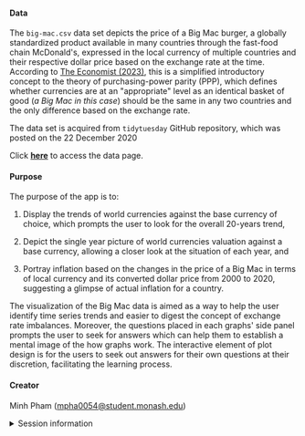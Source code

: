 
#### Data

The `big-mac.csv` data set depicts the price of a Big Mac burger, a globally standardized product available in many countries through the fast-food chain McDonald's, expressed in the local currency of multiple countries and their respective dollar price based on the exchange rate at the time. According to [The Economist (2023)](https://www.economist.com/bigmacindex/2023), this is a simplified introductory concept to the theory of purchasing-power parity (PPP), which defines whether currencies are at an "appropriate" level as an identical basket of good (*a Big Mac in this case*) should be the same in any two countries and the only difference based on the exchange rate. 

The data set is acquired from `tidytuesday` GitHub repository, which was posted on the 22 December 2020

Click [**here**](https://github.com/rfordatascience/tidytuesday/blob/master/data/2020/2020-12-22/big-mac.csv) to access the data page. 

#### Purpose

The purpose of the app is to:

1. Display the trends of world currencies against the base currency of choice, which prompts the user to look for the overall 20-years trend,

2. Depict the single year picture of world currencies valuation against a base currency, allowing a closer look at the situation of each year, and

3. Portray inflation based on the changes in the price of a Big Mac in terms of local currency and its converted dollar price from 2000 to 2020, suggesting a glimpse of actual inflation for a country.

The visualization of the Big Mac data is aimed as a way to help the user identify time series trends and easier to digest the concept of exchange rate imbalances. Moreover, the questions placed in each graphs' side panel prompts the user to seek for answers which can help them to establish a mental image of the how graphs work. The interactive element of plot design is for the users to seek out answers for their own questions at their discretion, facilitating the learning process.

#### Creator

Minh Pham (mpha0054@student.monash.edu)

<details>
<summary>Session information</summary>

```
## ─ Session info ──────────────────────────────────────────────────────────────────────────────────────────
##  setting  value
##  version  R version 4.2.2 (2022-10-31 ucrt)
##  os       Windows 10 x64 (build 22621)
##  system   x86_64, mingw32
##  ui       RStudio
##  language (EN)
##  collate  English_United States.utf8
##  ctype    English_United States.utf8
##  tz       Australia/Sydney
##  date     2023-08-27
##  rstudio  2023.06.1+524 Mountain Hydrangea (desktop)
##  pandoc   3.1.1 @ C:/Program Files/RStudio/resources/app/bin/quarto/bin/tools/ (via rmarkdown)
## 
## ─ Packages ──────────────────────────────────────────────────────────────────────────────────────────────
##  package      * version date (UTC) lib source
##  askpass        1.1     2019-01-13 [1] CRAN (R 4.2.2)
##  bit            4.0.5   2022-11-15 [1] CRAN (R 4.2.2)
##  bit64          4.0.5   2020-08-30 [1] CRAN (R 4.2.2)
##  bslib          0.4.2   2022-12-16 [1] CRAN (R 4.2.2)
##  cachem         1.0.8   2023-05-01 [1] CRAN (R 4.2.3)
##  cli            3.6.1   2023-03-23 [1] CRAN (R 4.2.3)
##  colorspace     2.1-0   2023-01-23 [1] CRAN (R 4.2.2)
##  commonmark     1.8.1   2022-10-14 [1] CRAN (R 4.2.2)
##  crayon         1.5.2   2022-09-29 [1] CRAN (R 4.2.2)
##  crosstalk      1.2.0   2021-11-04 [1] CRAN (R 4.2.3)
##  curl           5.0.0   2023-01-12 [1] CRAN (R 4.2.2)
##  data.table     1.14.8  2023-02-17 [1] CRAN (R 4.2.2)
##  digest         0.6.31  2022-12-11 [1] CRAN (R 4.2.2)
##  dplyr        * 1.1.2   2023-04-20 [1] CRAN (R 4.2.3)
##  ellipsis       0.3.2   2021-04-29 [1] CRAN (R 4.2.2)
##  evaluate       0.21    2023-05-05 [1] CRAN (R 4.2.3)
##  fansi          1.0.4   2023-01-22 [1] CRAN (R 4.2.2)
##  farver         2.1.1   2022-07-06 [1] CRAN (R 4.2.2)
##  fastmap        1.1.1   2023-02-24 [1] CRAN (R 4.2.2)
##  fontawesome    0.5.1   2023-04-18 [1] CRAN (R 4.2.3)
##  forcats      * 1.0.0   2023-01-29 [1] CRAN (R 4.2.3)
##  generics       0.1.3   2022-07-05 [1] CRAN (R 4.2.2)
##  ggplot2      * 3.4.1   2023-02-10 [1] CRAN (R 4.2.2)
##  glue           1.6.2   2022-02-24 [1] CRAN (R 4.2.2)
##  gtable         0.3.1   2022-09-01 [1] CRAN (R 4.2.2)
##  hms            1.1.3   2023-03-21 [1] CRAN (R 4.2.3)
##  htmltools      0.5.5   2023-03-23 [1] CRAN (R 4.2.3)
##  htmlwidgets    1.6.2   2023-03-17 [1] CRAN (R 4.2.3)
##  httpuv         1.6.11  2023-05-11 [1] CRAN (R 4.2.3)
##  httr           1.4.5   2023-02-24 [1] CRAN (R 4.2.2)
##  jquerylib      0.1.4   2021-04-26 [1] CRAN (R 4.2.2)
##  jsonlite       1.8.4   2022-12-06 [1] CRAN (R 4.2.2)
##  knitr          1.42    2023-01-25 [1] CRAN (R 4.2.2)
##  labeling       0.4.2   2020-10-20 [1] CRAN (R 4.2.0)
##  later          1.3.1   2023-05-02 [1] CRAN (R 4.2.3)
##  lazyeval       0.2.2   2019-03-15 [1] CRAN (R 4.2.3)
##  lifecycle      1.0.3   2022-10-07 [1] CRAN (R 4.2.2)
##  lubridate    * 1.9.2   2023-02-10 [1] CRAN (R 4.2.2)
##  magrittr       2.0.3   2022-03-30 [1] CRAN (R 4.2.2)
##  markdown       1.5     2023-01-31 [1] CRAN (R 4.2.2)
##  memoise        2.0.1   2021-11-26 [1] CRAN (R 4.2.2)
##  mime           0.12    2021-09-28 [1] CRAN (R 4.2.0)
##  munsell        0.5.0   2018-06-12 [1] CRAN (R 4.2.2)
##  openssl        2.0.6   2023-03-09 [1] CRAN (R 4.2.3)
##  pillar         1.9.0   2023-03-22 [1] CRAN (R 4.2.3)
##  pkgconfig      2.0.3   2019-09-22 [1] CRAN (R 4.2.2)
##  plotly       * 4.10.1  2022-11-07 [1] CRAN (R 4.2.3)
##  promises       1.2.0.1 2021-02-11 [1] CRAN (R 4.2.3)
##  purrr        * 1.0.1   2023-01-10 [1] CRAN (R 4.2.2)
##  R6             2.5.1   2021-08-19 [1] CRAN (R 4.2.2)
##  ragg           1.2.5   2023-01-12 [1] CRAN (R 4.2.2)
##  Rcpp           1.0.10  2023-01-22 [1] CRAN (R 4.2.2)
##  readr        * 2.1.4   2023-02-10 [1] CRAN (R 4.2.2)
##  rlang          1.1.0   2023-03-14 [1] CRAN (R 4.2.3)
##  rmarkdown      2.23    2023-07-01 [1] CRAN (R 4.2.3)
##  rsconnect      1.0.1   2023-07-20 [1] CRAN (R 4.2.2)
##  rstudioapi     0.14    2022-08-22 [1] CRAN (R 4.2.2)
##  sass           0.4.6   2023-05-03 [1] CRAN (R 4.2.3)
##  scales         1.2.1   2022-08-20 [1] CRAN (R 4.2.3)
##  sessioninfo    1.2.2   2021-12-06 [1] CRAN (R 4.2.3)
##  shiny        * 1.7.4   2022-12-15 [1] CRAN (R 4.2.3)
##  shinythemes  * 1.2.0   2021-01-25 [1] CRAN (R 4.2.3)
##  shinyWidgets * 0.7.6   2023-01-08 [1] CRAN (R 4.2.3)
##  sourcetools    0.1.7-1 2023-02-01 [1] CRAN (R 4.2.3)
##  stringi        1.7.12  2023-01-11 [1] CRAN (R 4.2.2)
##  stringr      * 1.5.0   2022-12-02 [1] CRAN (R 4.2.2)
##  systemfonts    1.0.4   2022-02-11 [1] CRAN (R 4.2.2)
##  textshaping    0.3.6   2021-10-13 [1] CRAN (R 4.2.2)
##  tibble       * 3.2.1   2023-03-20 [1] CRAN (R 4.2.3)
##  tidyr        * 1.3.0   2023-01-24 [1] CRAN (R 4.2.2)
##  tidyselect     1.2.0   2022-10-10 [1] CRAN (R 4.2.2)
##  tidyverse    * 2.0.0   2023-02-22 [1] CRAN (R 4.2.3)
##  timechange     0.2.0   2023-01-11 [1] CRAN (R 4.2.2)
##  tzdb           0.3.0   2022-03-28 [1] CRAN (R 4.2.2)
##  utf8           1.2.3   2023-01-31 [1] CRAN (R 4.2.2)
##  vctrs          0.6.2   2023-04-19 [1] CRAN (R 4.2.3)
##  viridisLite    0.4.1   2022-08-22 [1] CRAN (R 4.2.2)
##  vroom          1.6.1   2023-01-22 [1] CRAN (R 4.2.2)
##  withr          2.5.0   2022-03-03 [1] CRAN (R 4.2.2)
##  xfun           0.39    2023-04-20 [1] CRAN (R 4.2.3)
##  xtable         1.8-4   2019-04-21 [1] CRAN (R 4.2.3)
##  yaml           2.3.7   2023-01-23 [1] CRAN (R 4.2.2)
## 
##  [1] C:/Users/Admin/AppData/Local/R/win-library/4.2
##  [2] C:/Program Files/R/R-4.2.2/library
## 
## ─────────────────────────────────────────────────────────────────────────────────────────────────────────
```
</details>
